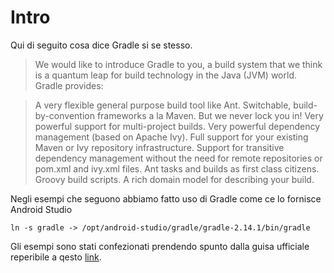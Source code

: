 # Intro

Qui di seguito cosa dice Gradle si se stesso.

> We would like to introduce Gradle to you, a build system that we think is a quantum leap for build technology in the Java (JVM) world. Gradle provides:

> A very flexible general purpose build tool like Ant.
Switchable, build-by-convention frameworks a la Maven. But we never lock you in!
Very powerful support for multi-project builds.
Very powerful dependency management (based on Apache Ivy).
Full support for your existing Maven or Ivy repository infrastructure.
Support for transitive dependency management without the need for remote repositories or pom.xml and ivy.xml files.
Ant tasks and builds as first class citizens.
Groovy build scripts.
A rich domain model for describing your build.

Negli esempi che seguono abbiamo fatto uso di Gradle come ce lo fornisce Android Studio 
```
ln -s gradle -> /opt/android-studio/gradle/gradle-2.14.1/bin/gradle
```
Gli esempi sono stati confezionati prendendo spunto dalla guisa ufficiale reperibile a qesto [link](https://docs.gradle.org/current/userguide/userguide.pdf).